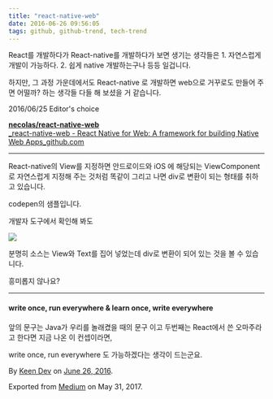 ```yaml
---
title: "react-native-web"
date: 2016-06-26 09:56:05
tags: github, github-trend, tech-trend 
---
```



React를 개발하다가 React-native를 개발하다가 보면 생기는 생각들은 1\. 자연스럽게 개발이 가능하다. 2\. 쉽게 native 개발하는구나 등등 일겁니다.

하지만, 그 과정 가운데에서도 React-native 로 개발하면 web으로 거꾸로도 만들어 주면 어떨까? 하는 생각들 다들 해 보셨을 거 같습니다.

2016/06/25 Editor's choice

[**necolas/react-native-web**  
_react-native-web - React Native for Web: A framework for building Native Web Apps_github.com][anchor0][][anchor1]

---

React-native의 View를 지정하면 안드로이드와 iOS 에 해당되는 ViewComponent 로 자연스럽게 지정해 주는 것처럼 똑같이 그리고 나면 div로 변환이 되는 형태를 취하고 있습니다.

codepen의 샘플입니다.

개발자 도구에서 확인해 봐도

![][image0]

분명히 소스는 View와 Text를 집어 넣었는데 div로 변환이 되어 있는 것을 볼 수 있습니다.

흥미롭지 않나요?

---

#### write once, run everywhere & learn once, write everywhere

앞의 문구는 Java가 우리를 놀래켰을 때의 문구 이고 두번째는 React에서 쓴 오마주라고 한다면 지금 나온 이 컨셉이라면,

write once, run everywhere 도 가능하겠다는 생각이 드는군요.

By [Keen Dev][anchor2] on [June 26, 2016][anchor3].

Exported from [Medium][anchor4] on May 31, 2017\.


[anchor0]: https://github.com/necolas/react-native-web "https://github.com/necolas/react-native-web"
[anchor1]: https://github.com/necolas/react-native-web
[anchor2]: https://medium.com/@keendev
[anchor3]: https://medium.com/p/5ee6cefb6303
[anchor4]: https://medium.com


[image0]: /images/1*a5cMr-YahGuNCUuG4hI62A.pn